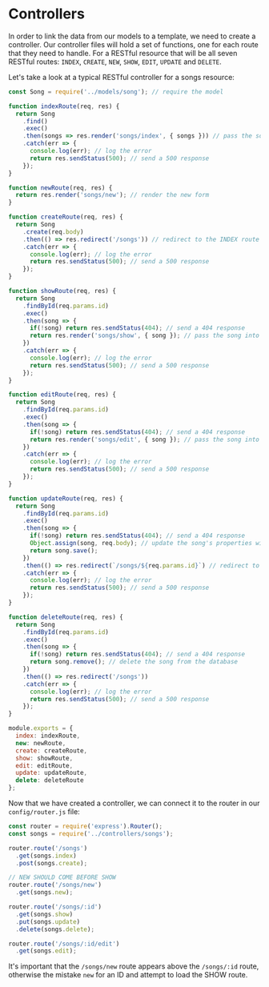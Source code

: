 # Controllers

In order to link the data from our models to a template, we need to create a controller. Our controller files will hold a set of functions, one for each route that they need to handle. For a RESTful resource that will be all seven RESTful routes: `INDEX`, `CREATE`, `NEW`, `SHOW`, `EDIT`, `UPDATE` and `DELETE`.

Let's take a look at a typical RESTful controller for a songs resource:

```js
const Song = require('../models/song'); // require the model

function indexRoute(req, res) {
  return Song
    .find()
    .exec()
    .then(songs => res.render('songs/index', { songs })) // pass the songs into the index template
    .catch(err => {
      console.log(err); // log the error
      return res.sendStatus(500); // send a 500 response
    });
}

function newRoute(req, res) {
  return res.render('songs/new'); // render the new form
}

function createRoute(req, res) {
  return Song
    .create(req.body)
    .then(() => res.redirect('/songs')) // redirect to the INDEX route
    .catch(err => {
      console.log(err); // log the error
      return res.sendStatus(500); // send a 500 response
    });
}

function showRoute(req, res) {
  return Song
    .findById(req.params.id)
    .exec()
    .then(song => {
      if(!song) return res.sendStatus(404); // send a 404 response
      return res.render('songs/show', { song }); // pass the song into the show template
    })
    .catch(err => {
      console.log(err); // log the error
      return res.sendStatus(500); // send a 500 response
    });
}

function editRoute(req, res) {
  return Song
    .findById(req.params.id)
    .exec()
    .then(song => {
      if(!song) return res.sendStatus(404); // send a 404 response
      return res.render('songs/edit', { song }); // pass the song into the edit template
    })
    .catch(err => {
      console.log(err); // log the error
      return res.sendStatus(500); // send a 500 response
    });
}

function updateRoute(req, res) {
  return Song
    .findById(req.params.id)
    .exec()
    .then(song => {
      if(!song) return res.sendStatus(404); // send a 404 response
      Object.assign(song, req.body); // update the song's properties with the data from the form
      return song.save();
    })
    .then(() => res.redirect(`/songs/${req.params.id}`) // redirect to the SHOW route
    .catch(err => {
      console.log(err); // log the error
      return res.sendStatus(500); // send a 500 response
    });
}

function deleteRoute(req, res) {
  return Song
    .findById(req.params.id)
    .exec()
    .then(song => {
      if(!song) return res.sendStatus(404); // send a 404 response
      return song.remove(); // delete the song from the database
    })
    .then(() => res.redirect('/songs'))
    .catch(err => {
      console.log(err); // log the error
      return res.sendStatus(500); // send a 500 response
    });
}

module.exports = {
  index: indexRoute,
  new: newRoute,
  create: createRoute,
  show: showRoute,
  edit: editRoute,
  update: updateRoute,
  delete: deleteRoute
};
```

Now that we have created a controller, we can connect it to the router in our `config/router.js` file:

```js
const router = require('express').Router();
const songs = require('../controllers/songs');

router.route('/songs')
  .get(songs.index)
  .post(songs.create);

// NEW SHOULD COME BEFORE SHOW
router.route('/songs/new')
  .get(songs.new);

router.route('/songs/:id')
  .get(songs.show)
  .put(songs.update)
  .delete(songs.delete);

router.route('/songs/:id/edit')
  .get(songs.edit);
```

It's important that the `/songs/new` route appears above the `/songs/:id` route, otherwise the mistake `new` for an ID and attempt to load the SHOW route.
